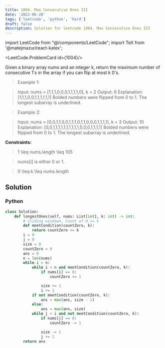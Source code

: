 ```yaml
---
title: 1004. Max Consecutive Ones III
date: '2022-06-28'
tags: ['leetcode', 'python', 'hard']
draft: false
description: Solution for leetcode 1004. Max Consecutive Ones III
---
```

import LeetCode from "@/components/LeetCode";
import TeX from '@matejmazur/react-katex';

<LeetCode.ProblemCard id={1004}/>
 
Given a binary array nums and an integer k, return the maximum number of consecutive 1's in the array if you can flip at most k 0's.

 > Example 1:

 > Input: nums <TeX>=</TeX> [1,1,1,0,0,0,1,1,1,1,0], k <TeX>=</TeX> 2
 > Output: 6
 > Explanation: [1,1,1,0,0,1,1,1,1,1,1]
 > Bolded numbers were flipped from 0 to 1. The longest subarray is underlined.

 > Example 2:

 > Input: nums <TeX>=</TeX> [0,0,1,1,0,0,1,1,1,0,1,1,0,0,0,1,1,1,1], k <TeX>=</TeX> 3
 > Output: 10
 > Explanation: [0,0,1,1,1,1,1,1,1,1,1,1,0,0,0,1,1,1,1]
 > Bolded numbers were flipped from 0 to 1. The longest subarray is underlined.

**Constraints:**

 > 1 <TeX>\leq</TeX> nums.length <TeX>\leq</TeX> 105

 > nums[i] is either 0 or 1.

 > 0 <TeX>\leq</TeX> k <TeX>\leq</TeX> nums.length

## Solution
### Python
```python
class Solution:
    def longestOnes(self, nums: List[int], k: int) -> int:
        # sliding windown. Count of 0 <= k
        def meetCondition(countZero, k):
            return countZero <= k
        i = 0
        j = 0
        size = 0
        countZero = 0
        ans = 0
        n = len(nums)
        while i < n:
            while i < n and meetCondition(countZero, k):
                if nums[i] == 0:
                    countZero += 1

                size += 1
                i += 1
            if not meetCondition(countZero, k):
                ans = max(ans, size - 1)
            else:
                ans = max(ans, size)
            while j < i and not meetCondition(countZero, k):
                if nums[j] == 0:
                    countZero -= 1

                size -= 1
                j += 1
        return ans

```
